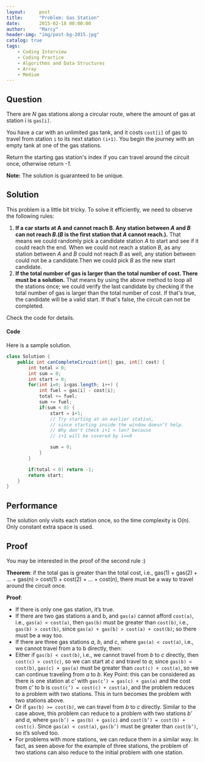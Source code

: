 ```yaml
---
layout:     post
title:      "Problem: Gas Station"
date:       2015-02-18 00:00:00
author:     "Marcy"
header-img: "img/post-bg-2015.jpg"
catalog: true
tags:
    - Coding Interview
    - Coding Practice
    - Algorithms and Data Structures
    - Array
    - Medium
---
```


## Question

There are *N* gas stations along a circular route, where the amount of gas at station i is `gas[i]`.

You have a car with an unlimited gas tank, and it costs `cost[i]` of gas to travel from station `i` to its next station `(i+1)`. You begin the journey with an empty tank at one of the gas stations.

Return the starting gas station's index if you can travel around the circuit once, otherwise return *-1*.

**Note:**
The solution is guaranteed to be unique.

## Solution

This problem is a little bit tricky. To solve it efficiently, we need to observe the following rules:

1. **If a car starts at A and cannot reach B. Any station between *A* and *B* can not reach *B*.(*B* is the first station that *A* cannot reach.).** That means we could randomly pick a candidate station *A* to start and see if it could reach the end. When we could not reach a station *B*, as any station between *A* and *B* could not reach *B* as well, any station between could not be a candidate.Then we could pick *B* as the new start candidate.
2. **If the total number of gas is larger than the total number of cost. There must be a solution.** That means by using the above method to loop all the stations once; we could verify the last candidate by checking if the total number of gas is larger than the total number of cost. If that's true, the candidate will be a valid start. If that's false, the circuit can not be completed.

Check the code for details.

#### Code

Here is a sample solution.

```java
class Solution {
    public int canCompleteCircuit(int[] gas, int[] cost) {
        int total = 0;
        int sum = 0;
        int start = 0;
        for(int i=0; i<gas.length; i++) {
            int fuel = gas[i] - cost[i];
            total += fuel;
            sum += fuel;
            if(sum < 0) {
                start = i+1;
                // Try starting at an earlier station,
                // since starting inside the window doesn’t help.
                // Why don't check i+1 < len? because
                // i+1 will be covered by i==0

                sum = 0;
            }
        }

        if(total < 0) return -1;
        return start;
    }
}
```

## Performance

The solution only visits each station once, so the time complexity is O(n). Only constant extra space is used.

## Proof

You may be interested in the proof of the second rule :)

**Theorem**: if the total gas is greater than the total cost, i.e., gas(1) + gas(2) + … + gas(n) > cost(1) + cost(2) + … + cost(n), there must be a way to travel around the circuit once.

**Proof**:

- If there is only one gas station, it’s true.
- If there are two gas stations a and b, and `gas(a)` cannot afford `cost(a)`, i.e., `gas(a) < cost(a)`, then `gas(b)` must be greater than `cost(b)`, i.e., `gas(b) > cost(b)`, since `gas(a) + gas(b) > cost(a) + cost(b)`; so there must be a way too.
- If there are three gas stations *a*, *b*, and *c*, where `gas(a) < cost(a)`, i.e., we cannot travel from a to b directly, then:
- Either if `gas(b) < cost(b)`, i.e., we cannot travel from *b* to *c* directly, then `cost(c) > cost(c)`, so we can start at *c* and travel to *a*; since `gas(b) < cost(b)`, `gas(c) + gas(a)` must be greater than `cost(c) + cost(a)`, so we can continue traveling from *a* to *b*. Key Point: this can be considered as there is one station at *c’* with `gas(c’) = gas(c) + gas(a)` and the cost from *c’* to b is `cost(c’) = cost(c) + cost(a)`, and the problem reduces to a problem with two stations. This in turn becomes the problem with two stations above.
- Or if `gas(b) >= cost(b)`, we can travel from *b* to *c* directly. Similar to the case above, this problem can reduce to a problem with two stations *b’* and *a*, where `gas(b’) = gas(b) + gas(c)` and `cost(b’) = cost(b) + cost(c)`. Since `gas(a) < cost(a)`, `gas(b’)` must be greater than `cost(b’)`, so it’s solved too.
- For problems with more stations, we can reduce them in a similar way. In fact, as seen above for the example of three stations, the problem of two stations can also reduce to the initial problem with one station.

